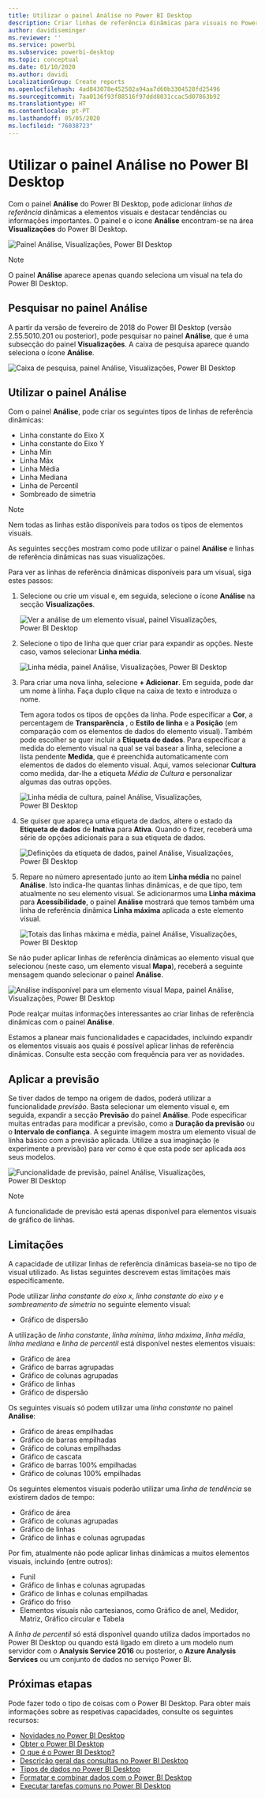 ```yaml
---
title: Utilizar o painel Análise no Power BI Desktop
description: Criar linhas de referência dinâmicas para visuais no Power BI Desktop
author: davidiseminger
ms.reviewer: ''
ms.service: powerbi
ms.subservice: powerbi-desktop
ms.topic: conceptual
ms.date: 01/10/2020
ms.author: davidi
LocalizationGroup: Create reports
ms.openlocfilehash: 4ad843078e452502a94aa7d60b3304528fd25496
ms.sourcegitcommit: 7aa0136f93f88516f97ddd8031ccac5d07863b92
ms.translationtype: HT
ms.contentlocale: pt-PT
ms.lasthandoff: 05/05/2020
ms.locfileid: "76038723"
---
```

# <a name="use-the-analytics-pane-in-power-bi-desktop"></a>Utilizar o painel Análise no Power BI Desktop

Com o painel **Análise** do Power BI Desktop, pode adicionar *linhas de referência* dinâmicas a elementos visuais e destacar tendências ou informações importantes. O painel e o ícone **Análise** encontram-se na área **Visualizações** do Power BI Desktop.

![Painel Análise, Visualizações, Power BI Desktop](media/desktop-analytics-pane/analytics-pane_1.png)

> [!NOTE]
> O painel **Análise** aparece apenas quando seleciona um visual na tela do Power BI Desktop.

## <a name="search-within-the-analytics-pane"></a>Pesquisar no painel Análise

A partir da versão de fevereiro de 2018 do Power BI Desktop (versão 2.55.5010.201 ou posterior), pode pesquisar no painel **Análise**, que é uma subsecção do painel **Visualizações**. A caixa de pesquisa aparece quando seleciona o ícone **Análise**.

![Caixa de pesquisa, painel Análise, Visualizações, Power BI Desktop](media/desktop-analytics-pane/analytics-pane_1b.png)

## <a name="use-the-analytics-pane"></a>Utilizar o painel Análise

Com o painel **Análise**, pode criar os seguintes tipos de linhas de referência dinâmicas:

* Linha constante do Eixo X
* Linha constante do Eixo Y
* Linha Mín
* Linha Máx
* Linha Média
* Linha Mediana
* Linha de Percentil
* Sombreado de simetria

> [!NOTE]
> Nem todas as linhas estão disponíveis para todos os tipos de elementos visuais.

As seguintes secções mostram como pode utilizar o painel **Análise** e linhas de referência dinâmicas nas suas visualizações.

Para ver as linhas de referência dinâmicas disponíveis para um visual, siga estes passos:

1. Selecione ou crie um visual e, em seguida, selecione o ícone **Análise** na secção **Visualizações**.

    ![Ver a análise de um elemento visual, painel Visualizações, Power BI Desktop](media/desktop-analytics-pane/analytics-pane_2.png)

2. Selecione o tipo de linha que quer criar para expandir as opções. Neste caso, vamos selecionar **Linha média**.

    ![Linha média, painel Análise, Visualizações, Power BI Desktop](media/desktop-analytics-pane/analytics-pane_3.png)

3. Para criar uma nova linha, selecione **+&nbsp;Adicionar**. Em seguida, pode dar um nome à linha. Faça duplo clique na caixa de texto e introduza o nome.

    Tem agora todos os tipos de opções da linha. Pode especificar a **Cor**, a percentagem de **Transparência** , o **Estilo de linha** e a **Posição** (em comparação com os elementos de dados do elemento visual). Também pode escolher se quer incluir a **Etiqueta de dados**. Para especificar a medida do elemento visual na qual se vai basear a linha, selecione a lista pendente **Medida**, que é preenchida automaticamente com elementos de dados do elemento visual. Aqui, vamos selecionar **Cultura** como medida, dar-lhe a etiqueta *Média de Cultura* e personalizar algumas das outras opções.

    ![Linha média de cultura, painel Análise, Visualizações, Power BI Desktop](media/desktop-analytics-pane/analytics-pane_4.png)

4. Se quiser que apareça uma etiqueta de dados, altere o estado da **Etiqueta de dados** de **Inativa** para **Ativa**. Quando o fizer, receberá uma série de opções adicionais para a sua etiqueta de dados.

    ![Definições da etiqueta de dados, painel Análise, Visualizações, Power BI Desktop](media/desktop-analytics-pane/analytics-pane_5.png)

5. Repare no número apresentado junto ao item **Linha média** no painel **Análise**. Isto indica-lhe quantas linhas dinâmicas, e de que tipo, tem atualmente no seu elemento visual. Se adicionarmos uma **Linha máxima** para **Acessibilidade**, o painel **Análise** mostrará que temos também uma linha de referência dinâmica **Linha máxima** aplicada a este elemento visual.

    ![Totais das linhas máxima e média, painel Análise, Visualizações, Power BI Desktop](media/desktop-analytics-pane/analytics-pane_6.png)

Se não puder aplicar linhas de referência dinâmicas ao elemento visual que selecionou (neste caso, um elemento visual **Mapa**), receberá a seguinte mensagem quando selecionar o painel **Análise**.

![Análise indisponível para um elemento visual Mapa, painel Análise, Visualizações, Power BI Desktop](media/desktop-analytics-pane/analytics-pane_7.png)

Pode realçar muitas informações interessantes ao criar linhas de referência dinâmicas com o painel **Análise**.

Estamos a planear mais funcionalidades e capacidades, incluindo expandir os elementos visuais aos quais é possível aplicar linhas de referência dinâmicas. Consulte esta secção com frequência para ver as novidades.

## <a name="apply-forecasting"></a>Aplicar a previsão

Se tiver dados de tempo na origem de dados, poderá utilizar a funcionalidade *previsão*. Basta selecionar um elemento visual e, em seguida, expandir a secção **Previsão** do painel **Análise**. Pode especificar muitas entradas para modificar a previsão, como a **Duração da previsão** ou o **Intervalo de confiança**. A seguinte imagem mostra um elemento visual de linha básico com a previsão aplicada. Utilize a sua imaginação (e experimente a previsão) para ver como é que esta pode ser aplicada aos seus modelos.

![Funcionalidade de previsão, painel Análise, Visualizações, Power BI Desktop](media/desktop-analytics-pane/analytics-pane_8.png)

> [!NOTE]
> A funcionalidade de previsão está apenas disponível para elementos visuais de gráfico de linhas.

## <a name="limitations"></a>Limitações

A capacidade de utilizar linhas de referência dinâmicas baseia-se no tipo de visual utilizado. As listas seguintes descrevem estas limitações mais especificamente.

Pode utilizar *linha constante do eixo x*, *linha constante do eixo y* e *sombreamento de simetria* no seguinte elemento visual:

* Gráfico de dispersão

A utilização de *linha constante*, *linha mínima*, *linha máxima*, *linha média*, *linha mediana* e *linha de percentil* está disponível nestes elementos visuais:

* Gráfico de área
* Gráfico de barras agrupadas
* Gráfico de colunas agrupadas
* Gráfico de linhas
* Gráfico de dispersão

Os seguintes visuais só podem utilizar uma *linha constante* no painel **Análise**:

* Gráfico de áreas empilhadas
* Gráfico de barras empilhadas
* Gráfico de colunas empilhadas
* Gráfico de cascata
* Gráfico de barras 100% empilhadas
* Gráfico de colunas 100% empilhadas

Os seguintes elementos visuais poderão utilizar uma *linha de tendência* se existirem dados de tempo:

* Gráfico de área
* Gráfico de colunas agrupadas
* Gráfico de linhas
* Gráfico de linhas e colunas agrupadas

Por fim, atualmente não pode aplicar linhas dinâmicas a muitos elementos visuais, incluindo (entre outros):

* Funil
* Gráfico de linhas e colunas agrupadas
* Gráfico de linhas e colunas empilhadas
* Gráfico do friso
* Elementos visuais não cartesianos, como Gráfico de anel, Medidor, Matriz, Gráfico circular e Tabela

A *linha de percentil* só está disponível quando utiliza dados importados no Power BI Desktop ou quando está ligado em direto a um modelo num servidor com o **Analysis Service 2016** ou posterior, o **Azure Analysis Services** ou um conjunto de dados no serviço Power BI.

## <a name="next-steps"></a>Próximas etapas

Pode fazer todo o tipo de coisas com o Power BI Desktop. Para obter mais informações sobre as respetivas capacidades, consulte os seguintes recursos:

* [Novidades no Power BI Desktop](desktop-latest-update.md)
* [Obter o Power BI Desktop](desktop-get-the-desktop.md)
* [O que é o Power BI Desktop?](desktop-what-is-desktop.md)
* [Descrição geral das consultas no Power BI Desktop](desktop-query-overview.md)
* [Tipos de dados no Power BI Desktop](desktop-data-types.md)
* [Formatar e combinar dados com o Power BI Desktop](desktop-shape-and-combine-data.md)
* [Executar tarefas comuns no Power BI Desktop](desktop-common-query-tasks.md)
